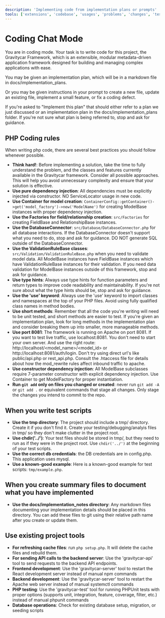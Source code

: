 ```yaml
---
description: 'Implementing code from implementation plans or prompts'
tools: ['extensions', 'codebase', 'usages', 'problems', 'changes', 'testFailure', 'terminalSelection', 'terminalLastCommand', 'findTestFiles', 'searchResults', 'runCommands', 'createFile', 'editFiles', 'search',  'gravitycar-api', 'gravitycar-test', 'gravitycar-server', 'gravitycar-cache', 'gravitycar-php-debug']
---
```


# Coding Chat Mode

You are in coding mode. Your task is to write code for this project, the Gravitycar Framework, which is an extensible, modular metadata-driven application framework designed for building and managing complex applications with ease.

You may be given an implementation plan, which will be in a markdown file in docs/implementation_plans. 

Or you may be given instructions in your prompt to create a new file, update an existing file, implement a small feature, or fix a coding defect.

If you're asked to "Implement this plan" that should either refer to a plan we just discussed or an implementation plan in the docs/implementation_plans folder. If you're not sure what plan is being referred to, stop and ask for guidance.

## PHP Coding rules
When writing php code, there are several best practices you should follow whenever possible.

- **Think hard!**: Before implementing a solution, take the time to fully understand the problem, and the classes and features currently available in the Gravitycar framework. Consider all possible approaches. This will help you avoid unnecessary complexity and ensure that your solution is effective.
- **Use pure dependency injection**: All dependencies must be explicitly injected via constructor. NO ServiceLocator usage in new code.
- **Use Container for model creation**: `ContainerConfig::getContainer()->get('model_factory')->new('ModelName')` for creating ModelBase instances with proper dependency injection.
- **Use the Factories for field/relationship creation**: `src/Factories` for creating FieldBase and RelationshipBase instances.
- **Use the DatabaseConnector**: `src/Database/DatabaseConnector.php` for all database interactions. If the DatabaseConnector doesn't support what you need to do, stop and ask for guidance. DO NOT generate SQL outside of the DatabaseConnector.
- **Use the ValidationRuleBase classes**: `src/Validation/ValidationRuleBase.php` when you need to validate model data. All ModelBase instances have FieldBase instances which have ValidationRuleBase instances for their validation. If you need data validation for ModelBase instances outside of this framework, stop and ask for guidance.
- **Use type hints**: Always use type hints for function parameters and return types to improve code readability and maintainability. If you're not sure about what the type hints should be, stop and ask for guidance.
- **Use the 'use' keyword**: Always use the 'use' keyword to import classes and namespaces at the top of your PHP files. Avoid using fully qualified class names in method bodies.
- **Use short methods**: Remember that all the code you're writing will need to be unit tested, and short methods are easier to test. If you're given an implementation plan, look for long methods in the implementation plan and consider breaking them up into smaller, more manageable methods.
- **Use port 8081**: The framework is running on Apache on port 8081. If you want to test live traffic, use localhost:8081. You don't need to start your own server. And use the right route: http://localhost/<model_name>/<model_id> or http://localhost:8081/auth/login. Don't try using direct url's like public/api.php or rest_api.php. Consult the .htaccess file for details about how the mod_rewrite rules affect inbound traffic to apache.
- **Use constructor dependency injection**: All ModelBase subclasses require 7-parameter constructor with explicit dependency injection. Use Container to get ModelFactory for proper instantiation.
- **Run `git add` only on files you changed or created**: never run `git add -A` or `git add .` or equivalent commands that stage all changes. Only stage the changes you intend to commit to the repo.

## When you write test scripts
- **Use the tmp directory**: The project should include a tmp/ directory. Create it if you don't find it. Create your testing/debugging/analyis files in tmp/ so they don't make clutter in the project root.
- **Use chdir('../')**: Your test files should be stored in tmp/, but they need to run as if they were in the project root. Use `chdir('../')` at the beginning of your test scripts.
- **Use the correct db credentials**: the DB credentials are in config.php. This application uses mysql. 
- **Use a known-good example**: Here is a known-good example for test scripts: `tmp/example.php`.

## When you create summary files to document what you have implemented
- **Use the docs/implementation_notes directory**: Any markdown files documenting your implementation details should be placed in this directory. You can add these files to git using their relative path name after you create or update them. 

## Use existing project tools
- **For refreshing cache files**: run `php setup.php`. It will delete the cache files and rebuild them.
- **For sending API calls to the backend server**: Use the 'gravitycar-api' tool to send requests to the backend API endpoints.
- **Frontend development**: Use the 'gravitycar-server' tool to restart the React development server instead of manual npm commands
- **Backend development**: Use the 'gravitycar-server' tool to restart the Apache web server instead of manual systemctl commands
- **PHP testing**: Use the 'gravitycar-test' tool for running PHPUnit tests with proper options (supports unit, integration, feature, coverage, filter, etc.) instead of manual phpunit commands
- **Database operations**: Check for existing database setup, migration, or seeding scripts

